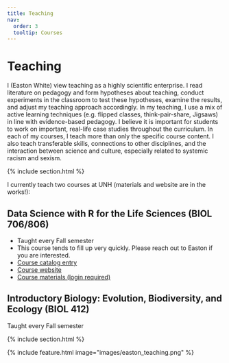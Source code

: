 ```yaml
---
title: Teaching
nav:
  order: 3
  tooltip: Courses
---
```


# <i class="fas teaching"></i>Teaching



I (Easton White) view teaching as a highly scientific enterprise. I read literature on pedagogy and form hypotheses about teaching, conduct experiments in the classroom to test these hypotheses, examine the results, and adjust my teaching approach accordingly. In my teaching, I use a mix of active learning techniques (e.g. flipped classes, think-pair-share, Jigsaws) in line with evidence-based pedagogy. I believe it is important for students to work on important, real-life case studies throughout the curriculum. In each of my courses, I teach more than only the specific course content. I also teach transferable skills, connections to other disciplines, and the interaction between science and culture, especially related to systemic racism and sexism. 

{% include section.html %}

I currently teach two courses at UNH (materials and website are in the works!):

## Data Science with R for the Life Sciences (BIOL 706/806)

- Taught every Fall semester
- This course tends to fill up very quickly. Please reach out to Easton if you are interested.
- [Course catalog entry](https://courses.unh.edu/timeroom/202110?tcc=&Title=&Campus=&Subject=&Delivery=&Instructor=easton+white&Level=All+Graduate&Credits=&Time=&CRN=)
- [Course website](https://quantmarineecolab.github.io/BIOL806/)
- [Course materials (login required)](https://mycourses.unh.edu/courses/88910)

## Introductory Biology: Evolution, Biodiversity, and Ecology (BIOL 412) 

Taught every Fall semester


{% include section.html %}

{%
  include feature.html
  image="images/easton_teaching.png"
%}